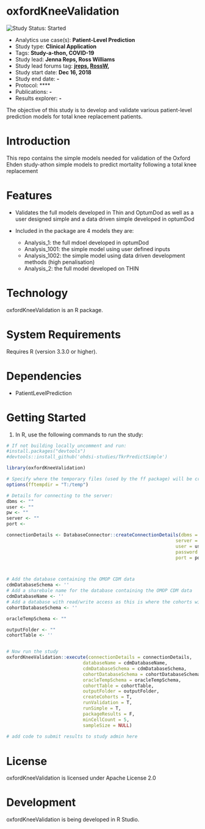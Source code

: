 oxfordKneeValidation
======================
<img src="https://img.shields.io/badge/Study%20Status-Started-blue.svg" alt="Study Status: Started">

- Analytics use case(s): **Patient-Level Prediction**
- Study type: **Clinical Application**
- Tags: **Study-a-thon, COVID-19**
- Study lead: **Jenna Reps, Ross Williams**
- Study lead forums tag: **[jreps](https://forums.ohdsi.org/u/jreps), [RossW](https://forums.ohdsi.org/u/RossW),**
- Study start date: **Dec 16, 2018**
- Study end date: **-**
- Protocol: ****
- Publications: **-**
- Results explorer: **-**

The objective of this study is to develop and validate various patient-level prediction models for total knee replacement patients. 


Introduction
============
This repo contains the simple models needed for validation of the Oxford Ehden study-athon simple models to predict mortality following a total knee replacement

Features
========
  - Validates the full models developed in Thin and OptumDod as well as a user designed simple and a data driven simple developed in optumDod
  
  - Included in the package are 4 models they are:
    - Analysis_1: the full mdoel developed in optumDod
    - Analysis_1001: the simple model using user defined inputs
    - Analysis_1002: the simple model using data driven development methods (high penalisation)
    - Analysis_2: the full model developed on THIN

Technology
==========
  oxfordKneeValidation is an R package.

System Requirements
===================
  Requires R (version 3.3.0 or higher).

Dependencies
============
  * PatientLevelPrediction

Getting Started
===============
  1. In R, use the following commands to run the study:

  ```r
  # If not building locally uncomment and run:
#install.packages("devtools")
#devtools::install_github('ohdsi-studies/TkrPredictSimple')

library(oxfordKneeValidation)

# Specify where the temporary files (used by the ff package) will be created:
options(fftempdir = "T:/temp")

# Details for connecting to the server:
dbms <- ""
user <- ""
pw <- ""
server <- ""
port <-

connectionDetails <- DatabaseConnector::createConnectionDetails(dbms = dbms,
                                                                server = server,
                                                                user = user,
                                                                password = pw,
                                                                port = port)



# Add the database containing the OMOP CDM data
cdmDatabaseSchema <- ''
# Add a sharebale name for the database containing the OMOP CDM data
cdmDatabaseName <- ''
# Add a database with read/write access as this is where the cohorts will be generated
cohortDatabaseSchema <- ''

oracleTempSchema <- ""

outputFolder <- ""
cohortTable <- ''


# Now run the study
oxfordKneeValidation::execute(connectionDetails = connectionDetails,
                              databaseName = cdmDatabaseName,
                              cdmDatabaseSchema = cdmDatabaseSchema,
                              cohortDatabaseSchema = cohortDatabaseSchema,
                              oracleTempSchema = oracleTempSchema,
                              cohortTable = cohortTable,
                              outputFolder = outputFolder,
                              createCohorts = T,
                              runValidation = T,
                              runSimple = T,
                              packageResults = F,
                              minCellCount = 5,
                              sampleSize = NULL)
                 
# add code to submit results to study admin here


```

License
=======
  oxfordKneeValidation is licensed under Apache License 2.0

Development
===========
  oxfordKneeValidation is being developed in R Studio.
